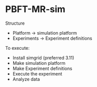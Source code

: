 # PBFT-MR-sim

Structure
- Platform -> simulation platform
- Experiments -> Experiment definitions 

To execute:
- Install simgrid (preferred 3.11)
- Make simulation platform
- Make Experiment definitions
- Execute the experiment
- Analyze data
